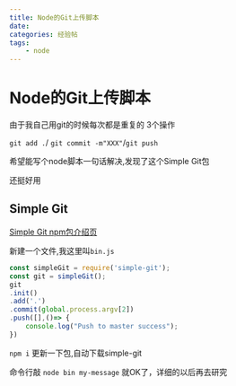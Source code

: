 ```yaml
---
title: Node的Git上传脚本
date: 
categories: 经验帖
tags: 
    - node
---
```


# Node的Git上传脚本

由于我自己用git的时候每次都是重复的 3个操作

`git add .`/ `git commit -m"XXX"`/`git push` 

希望能写个node脚本一句话解决,发现了这个Simple Git包

还挺好用

## Simple Git

[Simple Git npm包介绍页](https://www.npmjs.com/package/simple-git)

新建一个文件,我这里叫`bin.js`

```js
const simpleGit = require('simple-git');
const git = simpleGit();
git
.init()
.add('.')
.commit(global.process.argv[2])
.push([],()=> {
    console.log("Push to master success");
})
```

`npm i` 更新一下包,自动下载simple-git

命令行敲 `node bin my-message` 就OK了，详细的以后再去研究